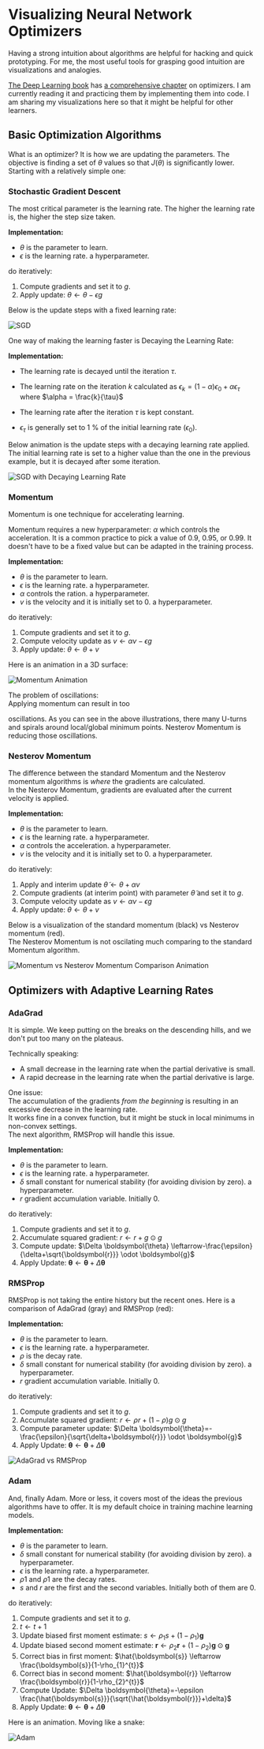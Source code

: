 # Visualizing Neural Network Optimizers  

Having a strong intuition about algorithms are helpful for hacking and quick prototyping. For me, the most useful tools for grasping good intuition are visualizations and analogies.  

[The Deep Learning book](https://www.deeplearningbook.org/) has [a comprehensive chapter](https://www.deeplearningbook.org/contents/optimization.html) on optimizers. I am currently reading it and practicing them by implementing them into code. I am sharing my visualizations here so that it might be helpful for other learners.  

## Basic Optimization Algorithms  

What is an optimizer? It is how we are updating the parameters. The objective is finding a set of $\theta$ values so that $J(\theta)$ is significantly lower. Starting with a relatively simple one:  

### Stochastic Gradient Descent  

The most critical parameter is the learning rate. The higher the learning rate is, the higher the step size taken.  

**Implementation:**  

- $\theta$ is the parameter to learn.  
- $\epsilon$ is the learning rate. a hyperparameter.  

do iteratively:  
1. Compute gradients and set it to $g$.  
3. Apply update: $\theta \leftarrow \theta - \epsilon g$  

Below is the update steps with a fixed learning rate:  

![SGD](images/sgd.gif)  

One way of making the learning faster is Decaying the Learning Rate:  

**Implementation:**  

- The learning rate is decayed until the iteration $\tau$.  

- The learning rate on the iteration $k$ calculated as $\epsilon_k=(1-\alpha)\epsilon_0+\alpha \epsilon_{\tau}$ where $\alpha = \frac{k}{\tau}$  

- The learning rate after the iteration $\tau$ is kept constant.  
- $\epsilon_{\tau}$ is generally set to 1 % of the initial learning rate ($\epsilon_0$).  

Below animation is the update steps with a decaying learning rate applied.  The initial learning rate is set to a higher value than the one in the previous example, but it is decayed after some iteration.  

![SGD with Decaying Learning Rate](images/sgd-with-lr-decay.gif)  

### Momentum  

Momentum is one technique for accelerating learning.  

Momentum requires a new hyperparameter: $\alpha$ which controls the acceleration. It is a common practice to pick a value of 0.9, 0.95, or 0.99. It doesn't have to be a fixed value but can be adapted in the training process.  

**Implementation:**  

- $\theta$ is the parameter to learn.  
- $\epsilon$ is the learning rate. a hyperparameter.  
- $\alpha$ controls the 
ration. a hyperparameter.  
- $v$ is the velocity and it is initially set to 0. a hyperparameter.  

do iteratively:  
1. Compute gradients and set it to $g$.  
2. Compute velocity update as $v \leftarrow \alpha v − \epsilon g$  
3. Apply update: $\theta \leftarrow \theta + v$  

Here is an animation in a 3D surface:  

![Momentum Animation](images/sgd-with-momentum.gif)  


The problem of oscillations:  
Applying momentum can result in too 



oscillations. As you can see in the above illustrations, there many U-turns and spirals around local/global minimum points. Nesterov Momentum is reducing those oscillations.  

### Nesterov Momentum  

The difference between the standard Momentum and the Nesterov momentum algorithms is _where_ the gradients are calculated.  
In the Nesterov Momentum, gradients are evaluated after the current velocity is applied.  

**Implementation:**  

- $\theta$ is the parameter to learn.  
- $\epsilon$ is the learning rate. a hyperparameter.  
- $\alpha$ controls the acceleration. a hyperparameter.  
- $v$ is the velocity and it is initially set to 0. a hyperparameter.  

do iteratively:  
1. Apply and interim update $\tilde{\theta} \leftarrow \theta + \alpha v$  
2. Compute gradients (at interim point) with parameter $\tilde{\theta}$ and set it to $g$.  
3. Compute velocity update as $v \leftarrow \alpha v − \epsilon g$  
4. Apply update: $\theta \leftarrow \theta + v$  

Below is a visualization of the standard momentum (black) vs Nesterov momentum (red).  
The Nesterov Momentum is not oscilating much comparing to the standard Momentum algorithm.  

![Momentum vs Nesterov Momentum Comparison Animation](images/momentum-vs-nesterov-momentum.gif)  

## Optimizers with Adaptive Learning Rates  

### AdaGrad  

It is simple. We keep putting on the breaks on the descending hills, and we don't put too many on the plateaus.  

Technically speaking:  

- A small decrease in the learning rate when the partial derivative is small.  
- A rapid decrease in the learning rate when the partial derivative is large.  

One issue:  
The accumulation of the gradients _from the beginning_ is resulting in an excessive decrease in the learning rate.  
It works fine in a convex function, but it might be stuck in local minimums in non-convex settings.  
The next algorithm, RMSProp will handle this issue.  

**Implementation:**

- $\theta$ is the parameter to learn.  
- $\epsilon$ is the learning rate. a hyperparameter.  
- $\delta$ small constant for numerical stability (for avoiding division by zero). a hyperparameter.  
- $r$ gradient accumulation variable. Initially 0.  

do iteratively:  
1. Compute gradients and set it to $g$.  
2. Accumulate squared gradient: $r \leftarrow r + g \odot g$  
3. Compute update: $\Delta \boldsymbol{\theta} \leftarrow-\frac{\epsilon}{\delta+\sqrt{\boldsymbol{r}}} \odot \boldsymbol{g}$  
4. Apply Update: $\boldsymbol{\theta} \leftarrow \boldsymbol{\theta}+\Delta \boldsymbol{\theta}$  


### RMSProp

RMSProp is not taking the entire history but the recent ones. Here is a comparison of AdaGrad (gray) and RMSProp (red):  

**Implementation:**

- $\theta$ is the parameter to learn.  
- $\epsilon$ is the learning rate. a hyperparameter.  
- $\rho$ is the decay rate.  
- $\delta$ small constant for numerical stability (for avoiding division by zero). a hyperparameter.  
- $r$ gradient accumulation variable. Initially 0.  

do iteratively:  
1. Compute gradients and set it to $g$.  
2. Accumulate squared gradient: $r \leftarrow \rho r+(1-\rho) g \odot g$  
3. Compute parameter update: $\Delta \boldsymbol{\theta}=-\frac{\epsilon}{\sqrt{\delta+\boldsymbol{r}}} \odot \boldsymbol{g}$  
4. Apply Update: $\boldsymbol{\theta} \leftarrow \boldsymbol{\theta}+\Delta \boldsymbol{\theta}$  

![AdaGrad vs RMSProp](images/adagrad-vs-rmsprop.gif)  

### Adam  

And, finally Adam. More or less, it covers most of the ideas the previous algorithms have to offer. It is my default choice in training machine learning models.    

**Implementation:**  

- $\theta$ is the parameter to learn.  
- $\delta$ small constant for numerical stability (for avoiding division by zero). a hyperparameter.  
- $\epsilon$ is the learning rate. a hyperparameter.  
- $\rho1$ and $\rho1$ are the decay rates.  
- $s$ and $r$ are the first and the second variables. Initially both of them are 0.  

do iteratively:  
1. Compute gradients and set it to $g$.  
2. $t \leftarrow t+1$  
3. Update biased ﬁrst moment estimate: $s \leftarrow \rho_{1} s+\left(1-\rho_{1}\right) \boldsymbol{g}$  
4. Update biased second moment estimate: $\boldsymbol{r} \leftarrow \rho_{2} \boldsymbol{r}+\left(1-\rho_{2}\right) \boldsymbol{g} \odot \boldsymbol{g}$  
5. Correct bias in ﬁrst moment: $\hat{\boldsymbol{s}} \leftarrow \frac{\boldsymbol{s}}{1-\rho_{1}^{t}}$  
6. Correct bias in second moment: $\hat{\boldsymbol{r}} \leftarrow \frac{\boldsymbol{r}}{1-\rho_{2}^{t}}$  
7. Compute Update: $\Delta \boldsymbol{\theta}=-\epsilon \frac{\hat{\boldsymbol{s}}}{\sqrt{\hat{\boldsymbol{r}}}+\delta}$  
8. Apply Update: $\boldsymbol{\theta} \leftarrow \boldsymbol{\theta}+\Delta \boldsymbol{\theta}$  

Here is an animation. Moving like a snake:  

![Adam](images/adam.gif)
